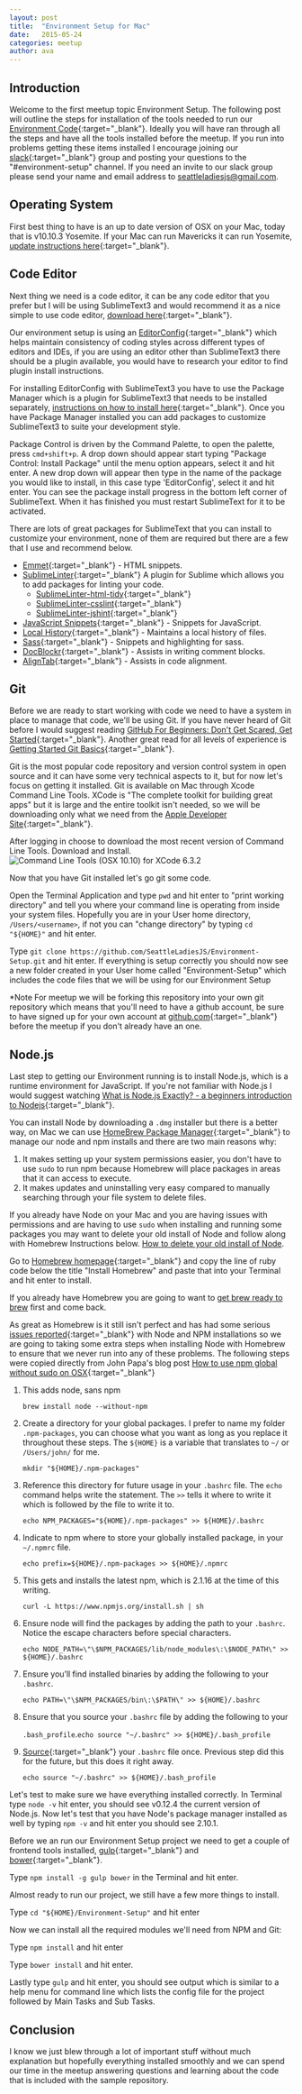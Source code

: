 ```yaml
---
layout: post
title:  "Environment Setup for Mac"
date:   2015-05-24
categories: meetup
author: ava
---
```


## Introduction

Welcome to the first meetup topic Environment Setup. The following post will outline the steps for installation of the tools needed to run our [Environment Code](https://github.com/SeattleLadiesJS/Environment-Setup){:target="_blank"}. Ideally you will have ran through all the steps and have all the tools installed before the meetup. If you run into problems getting these items installed I encourage joining our [slack](https://seattleladiesjs.slack.com/){:target="_blank"} group and posting your questions to the "#environment-setup" channel. If you need an invite to our slack group please send your name and email address to [seattleladiesjs@gmail.com](mailto:seattleladiesjs@gmail.com). 


## Operating System

First best thing to have is an up to date version of OSX on your Mac, today that is v10.10.3 Yosemite. If your Mac can run Mavericks it can run Yosemite, [update instructions here](https://www.apple.com/support/osx/upgrade/){:target="_blank"}. 

## Code Editor

Next thing we need is a code editor, it can be any code editor that you prefer but I will be using SublimeText3 and would recommend it as a nice simple to use code editor, [download here](http://www.sublimetext.com/3){:target="_blank"}.

Our environment setup is using an [EditorConfig](http://editorconfig.org/){:target="_blank"} which helps maintain consistency of coding styles across different types of editors and IDEs, if you are using an editor other than SublimeText3 there should be a plugin available, you would have to research your editor to find plugin install instructions. 

For installing EditorConfig with SublimeText3 you have to use the Package Manager which is a plugin for SublimeText3 that needs to be installed separately, [instructions on how to install here](https://packagecontrol.io/installation){:target="_blank"}. Once you have Package Manager installed you can add packages to customize SublimeText3 to suite your development style. 

Package Control is driven by the Command Palette, to open the palette, press `cmd+shift+p`.  A drop down should appear start typing "Package Control: Install Package" until the menu option appears, select it and hit enter. A new drop down will appear then type in the name of the package you would like to install, in this case type 'EditorConfig', select it and hit enter. You can see the package install progress in the bottom left corner of SublimeText. When it has finished you must restart SublimeText for it to be activated.

There are lots of great packages for SublimeText that you can install to customize your environment, none of them are required but there are a few that I use and recommend below.


- [Emmet](http://emmet.io/){:target="_blank"} - HTML snippets.
- [SublimeLinter](http://sublimelinter.readthedocs.org/en/latest/index.html){:target="_blank"} A plugin for Sublime which allows you to add packages for linting your code.
  - [SublimeLinter-html-tidy](https://github.com/SublimeLinter/SublimeLinter-html-tidy){:target="_blank"}
  - [SublimeLinter-csslint](https://github.com/SublimeLinter/SublimeLinter-csslint){:target="_blank"}
  - [SublimeLinter-jshint]( https://github.com/SublimeLinter/SublimeLinter-jshint){:target="_blank"}
- [JavaScript Snippets](https://github.com/jprichardson/sublime-js-snippets){:target="_blank"} - Snippets for JavaScript.
- [Local History](https://github.com/vishr/local-history){:target="_blank"} - Maintains a local history of files.
- [Sass](https://github.com/nathos/sass-textmate-bundle){:target="_blank"} - Snippets and highlighting for sass.
- [DocBlockr](https://github.com/Warin/Sublime/tree/master/DocBlockr){:target="_blank"} - Assists in writing comment blocks.
- [AlignTab](https://github.com/randy3k/AlignTab){:target="_blank"} - Assists in code alignment.


## Git

Before we are ready to start working with code we need to have a system in place to manage that code, we'll be using Git. If you have never heard of Git before I would suggest reading [GitHub For Beginners: Don't Get Scared, Get Started](http://readwrite.com/2013/09/30/understanding-github-a-journey-for-beginners-part-1){:target="_blank"}. Another great read for all levels of experience is [Getting Started Git Basics](https://git-scm.com/book/en/v2/Getting-Started-Git-Basics){:target="_blank"}.  

Git is the most popular code repository and version control system in open source and it can have some very technical aspects to it, but for now let's focus on getting it installed. Git is available on Mac through Xcode Command Line Tools. XCode is "The complete toolkit for building great apps" but it is large and the entire toolkit isn't needed, so we will be downloading only what we need from the [Apple Developer Site](https://idmsa.apple.com/IDMSWebAuth/login?&appIdKey=891bd3417a7776362562d2197f89480a8547b108fd934911bcbea0110d07f757&path=%2F%2Fdownloads%2Findex.action){:target="_blank"}.

After logging in choose to download the most recent version of Command Line Tools. Download and Install.
<img src="../images/xcclt.png" alt="Command Line Tools (OSX 10.10) for XCode 6.3.2">


Now that you have Git installed let's go git some code. 

Open the Terminal Application and type `pwd` and hit enter to "print working directory" and tell you where your command line is operating from inside your system files. Hopefully you are in your User home directory, `/Users/<username>`, if not you can "change directory" by typing `cd "${HOME}"` and hit enter.


Type `git clone https://github.com/SeattleLadiesJS/Environment-Setup.git` and hit enter. If everything is setup correctly you should now see a new folder created in your User home called "Environment-Setup" which includes the code files that we will be using for our Environment Setup

*Note For meetup we will be forking this repository into your own git repository which means that you'll need to have a github account, be sure to have signed up for your own account at [github.com](https://github.com/){:target="_blank"} before the meetup if you don't already have an one.

## Node.js

Last step to getting our Environment running is to install Node.js, which is a runtime environment for JavaScript. If you're not familiar with Node.js I would suggest watching [What is Node.js Exactly? - a beginners introduction to Nodejs](https://www.youtube.com/watch?v=pU9Q6oiQNd0){:target="_blank"}.

You can install Node by downloading a `.dmg` installer but there is a better way, on Mac we can use [HomeBrew Package Manager](http://computers.tutsplus.com/tutorials/homebrew-demystified-os-xs-ultimate-package-manager--mac-44884){:target="_blank"} to manage our node and npm installs and there are two main reasons why:

1. It makes setting up your system permissions easier, you don't have to use `sudo` to run npm because Homebrew will place packages in areas that it can access to execute.
2. It makes updates and uninstalling very easy compared to manually searching through your file system to delete files.

If you already have Node on your Mac and you are having issues with permissions and are having to use `sudo` when installing and running some packages you may want to delete your old install of Node and follow along with Homebrew Instructions below. [How to delete your old install of Node](/notes/how-to-remove-node-from-mac.html).

Go to [Homebrew homepage](http://brew.sh/){:target="_blank"} and copy the line of ruby code below the title "Install Homebrew" and paste that into your Terminal and hit enter to install.

If you already have Homebrew you are going to want to [get brew ready to brew](/notes/get-brew-ready-to-brew.html) first and come back.




As great as Homebrew is it still isn't perfect and has had some serious [issues reported](https://gist.github.com/DanHerbert/9520689){:target="_blank"} with Node and NPM installations so we are going to taking some extra steps when installing Node with Homebrew to ensure that we never run into any of these problems. The following steps were copied directly from John Papa's blog post [How to use npm global without sudo on OSX](http://www.johnpapa.net/how-to-use-npm-global-without-sudo-on-osx/){:target="_blank"}


1. This adds node, sans npm

    `brew install node --without-npm`

2. Create a directory for your global packages. I prefer to name my folder `.npm-packages`, you can choose what you want as long as you replace it throughout these steps. The `${HOME}` is a variable that translates to `~/` or `/Users/john/` for me.

    `mkdir "${HOME}/.npm-packages"`

3. Reference this directory for future usage in your `.bashrc` file. The `echo` command helps write the statement. The `>>` tells it where to write it which is followed by the file to write it to.

      `echo NPM_PACKAGES="${HOME}/.npm-packages" >> ${HOME}/.bashrc`

4. Indicate to npm where to store your globally installed package, in your `~/.npmrc` file.

    `echo prefix=${HOME}/.npm-packages >> ${HOME}/.npmrc`

5. This gets and installs the latest npm, which is 2.1.16 at the time of this writing.

    `curl -L https://www.npmjs.org/install.sh | sh`

6. Ensure node will find the packages by adding the path to your `.bashrc`. Notice the escape characters before special characters.

    `echo NODE_PATH=\"\$NPM_PACKAGES/lib/node_modules\:\$NODE_PATH\" >> ${HOME}/.bashrc`

7. Ensure you’ll find installed binaries by adding the following to your `.bashrc`.

    `echo PATH=\"\$NPM_PACKAGES/bin\:\$PATH\" >> ${HOME}/.bashrc`

8. Ensure that you source your `.bashrc` file by adding the following to your 

    `.bash_profile`.`echo source "~/.bashrc" >> ${HOME}/.bash_profile`

9. [Source](http://tldp.org/HOWTO/Bash-Prompt-HOWTO/x237.html){:target="_blank"} your `.bashrc` file once. Previous step did this for the future, but this does it right away.
  
    `echo source "~/.bashrc" >> ${HOME}/.bash_profile`

Let's test to make sure we have everything installed correctly. In Terminal type `node -v` hit enter, you should see v0.12.4 the current version of Node.js. Now let's test that you have Node's package manager installed as well by typing `npm -v` and hit enter you should see 2.10.1.

Before we an run our Environment Setup project we need to get a couple of frontend tools installed, [gulp](http://gulpjs.com/){:target="_blank"} and [bower](http://bower.io/){:target="_blank"}. 

  Type `npm install -g gulp bower` in the Terminal and hit enter. 

Almost ready to run our project, we still have a few more things to install.

  Type `cd "${HOME}/Environment-Setup"` and hit enter

Now we can install all the required modules we'll need from NPM and Git:

Type `npm install` and hit enter 

Type `bower install` and hit enter. 

Lastly type `gulp` and hit enter, you should see output which is similar to a help menu for command line which lists the config file for the project followed by Main Tasks and Sub Tasks.


## Conclusion

I know we just blew through a lot of important stuff without much explanation but hopefully everything installed smoothly and we can spend our time in the meetup answering questions and learning about the code that is included with the sample repository. 



